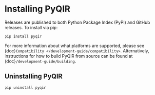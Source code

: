 # Installing PyQIR

Releases are published to both Python Package Index (PyPI) and GitHub releases. To install via pip:

```bash
pip install pyqir
```

For more information about what platforms are supported, please see
{doc}`Compatibility </development-guide/compatibility>`. Alternatively, instructions for how to build
PyQIR from source can be found at {doc}`/development-guide/building`.

## Uninstalling PyQIR

```bash
pip uninstall pyqir
```
